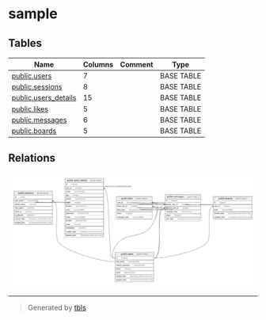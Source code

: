 # sample

## Tables

| Name | Columns | Comment | Type |
| ---- | ------- | ------- | ---- |
| [public.users](public.users.md) | 7 |  | BASE TABLE |
| [public.sessions](public.sessions.md) | 8 |  | BASE TABLE |
| [public.users_details](public.users_details.md) | 15 |  | BASE TABLE |
| [public.likes](public.likes.md) | 5 |  | BASE TABLE |
| [public.messages](public.messages.md) | 6 |  | BASE TABLE |
| [public.boards](public.boards.md) | 5 |  | BASE TABLE |

## Relations

![er](schema.svg)

---

> Generated by [tbls](https://github.com/k1LoW/tbls)
